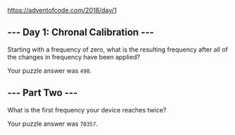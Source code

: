 https://adventofcode.com/2018/day/1

## --- Day 1: Chronal Calibration ---

Starting with a frequency of zero, what is the resulting frequency after all of the changes in frequency have been applied?

Your puzzle answer was `490`.

## --- Part Two ---

What is the first frequency your device reaches twice?

Your puzzle answer was `70357`.
